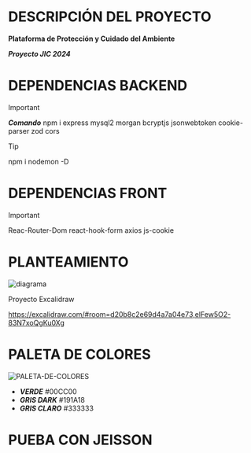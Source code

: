 #  DESCRIPCIÓN DEL PROYECTO 
**Plataforma de Protección y Cuidado del Ambiente**

***Proyecto JIC 2024*** 


# DEPENDENCIAS BACKEND
> [!IMPORTANT]
> 
> ***Comando*** npm i express mysql2 morgan bcryptjs jsonwebtoken cookie-parser zod cors

> [!TIP]
> 
> npm i nodemon -D

# DEPENDENCIAS FRONT
> [!IMPORTANT]
>Reac-Router-Dom
>react-hook-form
>axios
>js-cookie


# PLANTEAMIENTO


![diagrama](https://github.com/YERCKEN/ProAmbiente/assets/42678417/435e1b21-61f6-4dda-9385-00a4e6089f1f)

Proyecto Excalidraw

https://excalidraw.com/#room=d20b8c2e69d4a7a04e73,elFew5O2-83N7xoQgKu0Xg

# PALETA DE COLORES
![PALETA-DE-COLORES](https://github.com/YERCKEN/ProAmbiente/assets/42678417/1c9f542e-06d9-4556-9857-fc5c8aea0c68)


- ***VERDE*** #00CC00
- ***GRIS DARK*** #191A18  
- ***GRIS CLARO*** #333333


# PUEBA CON JEISSON



